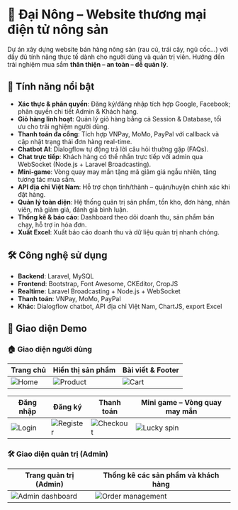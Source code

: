 # 🥬 Đại Nông – Website thương mại điện tử nông sản

Dự án xây dựng website bán hàng nông sản (rau củ, trái cây, ngũ cốc...) với đầy đủ tính năng thực tế dành cho người dùng và quản trị viên. Hướng đến trải nghiệm mua sắm **thân thiện – an toàn – dễ quản lý**.

## 🚀 Tính năng nổi bật

- **Xác thực & phân quyền**: Đăng ký/đăng nhập tích hợp Google, Facebook; phân quyền chi tiết Admin & Khách hàng.
- **Giỏ hàng linh hoạt**: Quản lý giỏ hàng bằng cả Session & Database, tối ưu cho trải nghiệm người dùng.
- **Thanh toán đa cổng**: Tích hợp VNPay, MoMo, PayPal với callback và cập nhật trạng thái đơn hàng real-time.
- **Chatbot AI**: Dialogflow tự động trả lời câu hỏi thường gặp (FAQs).
- **Chat trực tiếp**: Khách hàng có thể nhắn trực tiếp với admin qua WebSocket (Node.js + Laravel Broadcasting).
- **Mini‑game**: Vòng quay may mắn tặng mã giảm giá ngẫu nhiên, tăng tương tác mua sắm.
- **API địa chỉ Việt Nam**: Hỗ trợ chọn tỉnh/thành – quận/huyện chính xác khi đặt hàng.
- **Quản lý toàn diện**: Hệ thống quản trị sản phẩm, tồn kho, đơn hàng, nhân viên, mã giảm giá, đánh giá bình luận.
- **Thống kê & báo cáo**: Dashboard theo dõi doanh thu, sản phẩm bán chạy, hỗ trợ in hóa đơn.
- **Xuất Excel**: Xuất báo cáo doanh thu và dữ liệu quản trị nhanh chóng.

## 🛠️ Công nghệ sử dụng

- **Backend**: Laravel, MySQL
- **Frontend**: Bootstrap, Font Awesome, CKEditor, CropJS
- **Realtime**: Laravel Broadcasting + Node.js + WebSocket
- **Thanh toán**: VNPay, MoMo, PayPal
- **Khác**: Dialogflow chatbot, API địa chỉ Việt Nam, ChartJS, export Excel


## 📸 Giao diện Demo

### 🏠 Giao diện người dùng

| Trang chủ | Hiển thị sản phẩm | Bài viết & Footer |
|-----------|-------------------|-------------------|
| ![Home](https://github.com/user-attachments/assets/c8f5e70f-3988-447f-9eb2-b1b3bb86d09b) | ![Product](https://github.com/user-attachments/assets/1f1f1387-576e-47a4-9b95-4654ad631831) | ![Cart](https://github.com/user-attachments/assets/8a7da2e2-0e1a-4ee4-a2b2-40cde9864acc) |

| Đăng nhập | Đăng ký | Thanh toán | Mini game – Vòng quay may mắn |
|-----------|---------|------------|-------------------------------|
| ![Login](https://github.com/user-attachments/assets/b0ead06c-9180-4038-8002-6cd1534990d0) | ![Register](https://github.com/user-attachments/assets/7f56e3e6-51c7-4834-95e9-6bff7805f572) | ![Checkout](https://github.com/user-attachments/assets/d61c254d-909e-4de9-a035-9bfdee02bfa4) | ![Lucky spin](https://github.com/user-attachments/assets/c0027f94-e45d-40f3-a9c4-defe7e41fad4) |

### 🛠️ Giao diện quản trị (Admin)

| Trang quản trị (Admin) | Thống kê các sản phẩm và khách hàng |
|------------------------|------------------|
| ![Admin dashboard](https://github.com/user-attachments/assets/89b943cc-1e16-410b-9618-67e38e463ccb) | ![Order management](https://github.com/user-attachments/assets/22609908-a000-4638-a08a-11eac72c72ee) |


